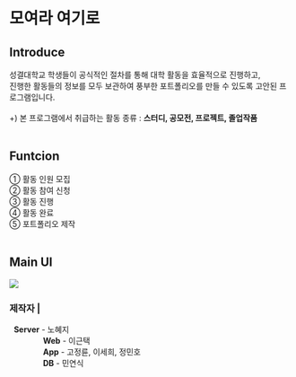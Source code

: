 <h1>모여라 여기로</h1>

Introduce 
----------
성결대학교 학생들이 공식적인 절차를 통해 대학 활동을 효율적으로 진행하고,</br> 
진행한 활동들의 정보를 모두 보관하여 풍부한 포트폴리오를 만들 수 있도록 고안된 프로그램입니다.</br></br>
+) 본 프로그램에서 취급하는 활동 종류 : <b>스터디, 공모전, 프로젝트, 졸업작품</b>
</br></br>

Funtcion
--------
① 활동 인원 모집</br>
② 활동 참여 신청</br>
③ 활동 진행</br>
④ 활동 완료</br>
⑤ 포트폴리오 제작
</br></br>

Main UI
-------
<div>
  <img src="![main ui](https://user-images.githubusercontent.com/52391756/79352959-6fb11980-7f75-11ea-9856-6568145457cb.png)">
</div>
<h3>제작자 | </h3>&nbsp; <b>Server</b> - 노혜지</br>
&emsp;&emsp;&emsp;&emsp; <b>Web</b> - 이근택</br>
&emsp;&emsp;&emsp;&emsp; <b>App</b> - 고정륜, 이세희, 정민호</br>
&emsp;&emsp;&emsp;&emsp; <b>DB</b> - 민연식</br>
